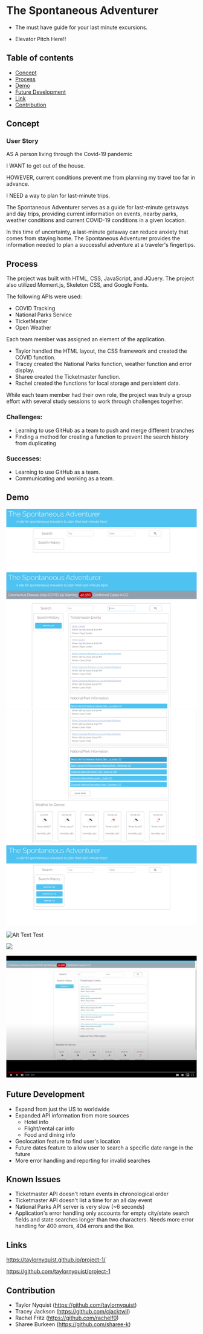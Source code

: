 # The Spontaneous Adventurer
* The must have guide for your last minute excursions.

* Elevator Pitch Here!!

## Table of contents
* [Concept](#concept)
* [Process](#process)
* [Demo](#demo)
* [Future Development](#future-development)
* [Link](#link)
* [Contribution](#contribution)

## Concept

### User Story
AS A person living through the Covid-19 pandemic

I WANT to get out of the house.

HOWEVER, current conditions prevent me from planning my travel too far in advance.

I NEED a way to plan for last-minute trips.

The Spontaneous Adventurer serves as a guide for last-minute getaways and day trips, providing current information on events, nearby parks, weather conditions and current COVID-19 conditions in a given location. 

In this time of uncertainty, a last-minute getaway can reduce anxiety that comes from staying home. The Spontaneous Adventurer provides the information needed to plan a successful adventure at a traveler's fingertips.

## Process
The project was built with HTML, CSS, JavaScript, and JQuery. The project also utilized Moment.js, Skeleton CSS, and Google Fonts.

The following APIs were used:
* COVID Tracking
* National Parks Service
* TicketMaster
* Open Weather

Each team member was assigned an element of the application. 

* Taylor handled the HTML layout, the CSS framework and created the COVID function.
* Tracey created the National Parks function, weather function and error display.
* Sharee created the Ticketmaster function.
* Rachel created the functions for local storage and persistent data.

While each team member had their own role, the project was truly a group effort with several study sessions to work through challenges together.

### Challenges:
* Learning to use GitHub as a team to push and merge different branches
* Finding a method for creating a function to prevent the search history from duplicating

### Successes: 
* Learning to use GitHub as a team.
* Communicating and working as a team.

## Demo
<img src="./assets/images/screen-shot1.png" alt="" />
<img src="./assets/images/screen-shot2.png" alt="" />
<img src="./assets/images/screen-shot3.png" alt="" />
<img src="./assets/images/screen-shot4.png" alt="" />

![Alt Text Test](./assets/images/video1.gif)

<img src="./assets/images/video1.gif" width="75%"/>

[![video demo of application](./assets/images/screen-shot5.png)](https://drive.google.com/file/d/1Yb81aVSaUZC_xoNpcEkUq-YA1WcT52GJ/preview "Video Demo of Application")

## Future Development
* Expand from just the US to worldwide
* Expanded API information from more sources
  * Hotel info
  * Flight/rental car info
  * Food and dining info
* Geolocation feature to find user's location
* Future dates feature to allow user to search a specific date range in the future
* More error handling and reporting for invalid searches

## Known Issues
* Ticketmaster API doesn't return events in chronological order
* Ticketmaster API doesn't list a time for an all day event
* National Parks API server is very slow (~6 seconds)
* Application's error handling only accounts for empty city/state search fields and state searches longer than two characters.  Needs more error handling for 400 errors, 404 errors and the like.

## Links
https://taylornyquist.github.io/project-1/

https://github.com/taylornyquist/project-1

## Contribution
* Taylor Nyquist (https://github.com/taylornyquist)
* Tracey Jackson (https://github.com/cjacktwil)
* Rachel Fritz (https://github.com/rachelf0)
* Sharee Burkeen (https://github.com/sharee-k)
